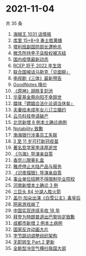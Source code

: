 # 2021-11-04

共 35 条

<!-- BEGIN ZHIHUSEARCH -->
<!-- 最后更新时间 Thu Nov 04 2021 16:10:14 GMT+0800 (China Standard Time) -->
1. [海贼王 1031 话情报](https://www.zhihu.com/search?q=海贼王)
1. [库里 15+8+9 勇士胜黄蜂](https://www.zhihu.com/search?q=勇士)
1. [塔利班副国防部长遭枪杀](https://www.zhihu.com/search?q=塔利班)
1. [微念所持李子柒股权被冻结](https://www.zhihu.com/search?q=李子柒)
1. [国内疫情最新动态](https://www.zhihu.com/search?q=国内疫情)
1. [RCEP 将于 2022 年生效](https://www.zhihu.com/search?q=rcep)
1. [联合国喊话马斯克「见面聊」](https://www.zhihu.com/search?q=马斯克)
1. [电视剧《三体》最新预告](https://www.zhihu.com/search?q=三体电视剧)
1. [GoodNotes 降价](https://www.zhihu.com/search?q=goodnotes)
1. [《原神》胡桃复刻池](https://www.zhihu.com/search?q=原神)
1. [华夏基金蔡向阳不幸辞世](https://www.zhihu.com/search?q=蔡向阳)
1. [媒体「嫖娼合法化论调当休矣」](https://www.zhihu.com/search?q=嫖娼合法化)
1. [夫妻给未成年女儿订立婚约](https://www.zhihu.com/search?q=未成年婚约)
1. [云鸟科技申请破产](https://www.zhihu.com/search?q=云鸟科技)
1. [北京新增 8 例本土确诊病例](https://www.zhihu.com/search?q=北京疫情)
1. [Notability 致歉](https://www.zhihu.com/search?q=Notability)
1. [渤海银行涉事员工失联](https://www.zhihu.com/search?q=渤海银行)
1. [3 至 11 岁可打新冠疫苗](https://www.zhihu.com/search?q=新冠疫苗)
1. [著名哲学家李泽厚逝世](https://www.zhihu.com/search?q=李泽厚)
1. [《乌海》导演亲自答](https://www.zhihu.com/search?q=乌海)
1. [香奈儿限量礼盒](https://www.zhihu.com/search?q=香奈儿礼盒)
1. [雅虎停止大陆产品与服务](https://www.zhihu.com/search?q=雅虎)
1. [《识夜描银》导演亲自答](https://www.zhihu.com/search?q=识夜描银)
1. [事业单位招聘不得限制毕业院校](https://www.zhihu.com/search?q=事业单位招聘)
1. [ 河南新增本土确诊 3 例](https://www.zhihu.com/search?q=河南疫情)
1. [三巨头 84 分湖人胜火箭](https://www.zhihu.com/search?q=湖人)
1. [盖尔·加朵出演《白雪公主》毒皇后](https://www.zhihu.com/search?q=白雪公主)
1. [网易游戏崩了](https://www.zhihu.com/search?q=网易游戏)
1. [中国实现连续丰收 18 年 ](https://www.zhihu.com/search?q=丰收)
1. [拜登为特朗普退出巴黎协定致歉](https://www.zhihu.com/search?q=巴黎协定)
1. [成都市新增 2 例本土病例](https://www.zhihu.com/search?q=成都疫情)
1. [国家反诈动画大片](https://www.zhihu.com/search?q=反诈动画)
1. [字节跳动调整组织架构](https://www.zhihu.com/search?q=字节跳动)
1. [无职转生 Part.2 更新 ](https://www.zhihu.com/search?q=无职转生)
1. [全能型冷空气横扫我国大部](https://www.zhihu.com/search?q=冷空气)
<!-- END ZHIHUSEARCH -->
